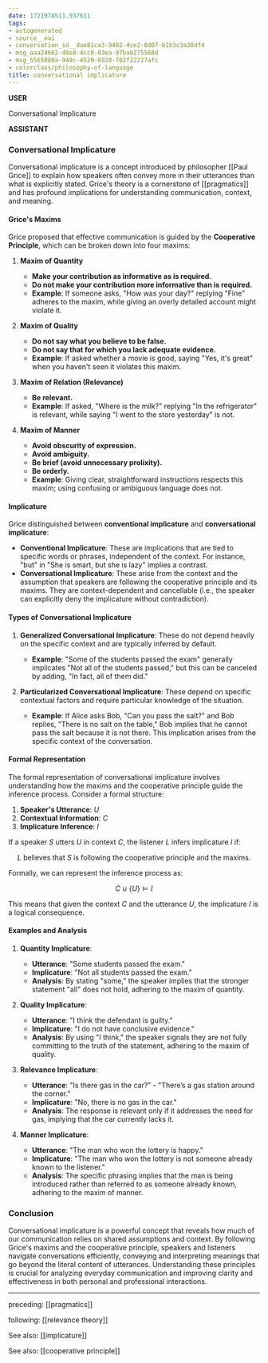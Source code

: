 ```yaml
---
date: 1721978511.937611
tags:
- autogenerated
- source__oai
- conversation_id__dae81ca3-9402-4ce2-8d07-b1b3c3a38df4
- msg_aaa24662-48e8-4cc8-83ea-97bab275568d
- msg_5565080a-949c-4529-8928-702f22227afc
- colorclass/philosophy-of-language
title: conversational implicature
---
```


**USER**

Conversational Implicature


**ASSISTANT**

### Conversational Implicature

Conversational implicature is a concept introduced by philosopher [[Paul Grice]] to explain how speakers often convey more in their utterances than what is explicitly stated. Grice's theory is a cornerstone of [[pragmatics]] and has profound implications for understanding communication, context, and meaning.

#### Grice's Maxims

Grice proposed that effective communication is guided by the **Cooperative Principle**, which can be broken down into four maxims:

1. **Maxim of Quantity**
   - **Make your contribution as informative as is required.**
   - **Do not make your contribution more informative than is required.**
   - **Example**: If someone asks, "How was your day?" replying "Fine" adheres to the maxim, while giving an overly detailed account might violate it.

2. **Maxim of Quality**
   - **Do not say what you believe to be false.**
   - **Do not say that for which you lack adequate evidence.**
   - **Example**: If asked whether a movie is good, saying "Yes, it's great" when you haven't seen it violates this maxim.

3. **Maxim of Relation (Relevance)**
   - **Be relevant.**
   - **Example**: If asked, "Where is the milk?" replying "In the refrigerator" is relevant, while saying "I went to the store yesterday" is not.

4. **Maxim of Manner**
   - **Avoid obscurity of expression.**
   - **Avoid ambiguity.**
   - **Be brief (avoid unnecessary prolixity).**
   - **Be orderly.**
   - **Example**: Giving clear, straightforward instructions respects this maxim; using confusing or ambiguous language does not.

#### Implicature

Grice distinguished between **conventional implicature** and **conversational implicature**:

- **Conventional Implicature**: These are implications that are tied to specific words or phrases, independent of the context. For instance, "but" in "She is smart, but she is lazy" implies a contrast.
- **Conversational Implicature**: These arise from the context and the assumption that speakers are following the cooperative principle and its maxims. They are context-dependent and cancellable (i.e., the speaker can explicitly deny the implicature without contradiction).

#### Types of Conversational Implicature

1. **Generalized Conversational Implicature**: These do not depend heavily on the specific context and are typically inferred by default. 
   - **Example**: "Some of the students passed the exam" generally implicates "Not all of the students passed," but this can be canceled by adding, "In fact, all of them did."

2. **Particularized Conversational Implicature**: These depend on specific contextual factors and require particular knowledge of the situation.
   - **Example**: If Alice asks Bob, "Can you pass the salt?" and Bob replies, "There is no salt on the table," Bob implies that he cannot pass the salt because it is not there. This implication arises from the specific context of the conversation.

#### Formal Representation

The formal representation of conversational implicature involves understanding how the maxims and the cooperative principle guide the inference process. Consider a formal structure:

1. **Speaker's Utterance**: $U$
2. **Contextual Information**: $C$
3. **Implicature Inference**: $I$

If a speaker $S$ utters $U$ in context $C$, the listener $L$ infers implicature $I$ if:

$$
L \text{ believes that } S \text{ is following the cooperative principle and the maxims.}
$$

Formally, we can represent the inference process as:

$$
C \cup \{U\} \models I
$$

This means that given the context $C$ and the utterance $U$, the implicature $I$ is a logical consequence.

#### Examples and Analysis

1. **Quantity Implicature**:
   - **Utterance**: "Some students passed the exam."
   - **Implicature**: "Not all students passed the exam."
   - **Analysis**: By stating "some," the speaker implies that the stronger statement "all" does not hold, adhering to the maxim of quantity.

2. **Quality Implicature**:
   - **Utterance**: "I think the defendant is guilty."
   - **Implicature**: "I do not have conclusive evidence."
   - **Analysis**: By using "I think," the speaker signals they are not fully committing to the truth of the statement, adhering to the maxim of quality.

3. **Relevance Implicature**:
   - **Utterance**: "Is there gas in the car?" - "There’s a gas station around the corner."
   - **Implicature**: "No, there is no gas in the car."
   - **Analysis**: The response is relevant only if it addresses the need for gas, implying that the car currently lacks it.

4. **Manner Implicature**:
   - **Utterance**: "The man who won the lottery is happy."
   - **Implicature**: "The man who won the lottery is not someone already known to the listener."
   - **Analysis**: The specific phrasing implies that the man is being introduced rather than referred to as someone already known, adhering to the maxim of manner.

### Conclusion

Conversational implicature is a powerful concept that reveals how much of our communication relies on shared assumptions and context. By following Grice's maxims and the cooperative principle, speakers and listeners navigate conversations efficiently, conveying and interpreting meanings that go beyond the literal content of utterances. Understanding these principles is crucial for analyzing everyday communication and improving clarity and effectiveness in both personal and professional interactions.


---

preceding: [[pragmatics]]  


following: [[relevance theory]]

See also: [[implicature]]


See also: [[cooperative principle]]